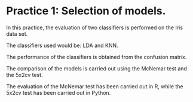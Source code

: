 # Practice 1: Selection of models.

In this practice, the evaluation of two classifiers is performed on the Iris data set.

The classifiers used would be: LDA and KNN.

The performance of the classifiers is obtained from the confusion matrix.

The comparison of the models is carried out using the McNemar test and the 5x2cv test.

The evaluation of the McNemar test has been carried out in R, while the 5x2cv test has been carried out in Python.
